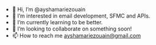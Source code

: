 - 👋 Hi, I’m @ayshamariezouain
- 👀 I’m interested in email development, SFMC and APIs.
- 🌱 I’m currently learning to be better.
- 💞️ I’m looking to collaborate on something soon!
- 📫 How to reach me ayshamariezouain@gmail.com

<!---
ayshamariezouain/ayshamariezouain is a ✨ special ✨ repository because its `README.md` (this file) appears on your GitHub profile.
You can click the Preview link to take a look at your changes.
--->
